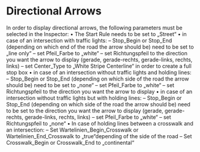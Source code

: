 # Directional Arrows
In order to display directional arrows, the following parameters must be selected in the
Inspector:
• The Start Rule needs to be set to „Street“
• in case of an intersection with traffic lights:
– Stop_Begin or Stop_End (depending on which end of the road the arrow
should be) need to be set to „line only“
– set Pfeil_Farbe to „white“
– set Richtungspfeil to the direction you want the arrow to display (gerade,
gerade-rechts, gerade-links, rechts, links)
– set Center_Type to „White Stripe Centerline“ in order to create a full stop box
• in case of an intersection without traffic lights and holding lines:
– Stop_Begin or Stop_End (depending on which side of the road the arrow
should be) need to be set to „none“
– set Pfeil_Farbe to „white“
– set Richtungspfeil to the direction you want the arrow to display
• in case of an intersection without traffic lights but with holding lines:
– Stop_Begin or Stop_End (depending on which side of the road the arrow
should be) need to be set to the direction you want the arrow to display (gerade,
gerade-rechts, gerade-links, rechts, links)
– set Pfeil_Farbe to „white“
– set Richtungspfeil to „none“
• In case of holding lines between a crosswalk and an intersection:
– Set Wartelinien_Begin_Crosswalk or Wartelinien_End_Crosswalk to „true“depending
of the side of the road
– Set Crosswalk_Begin or Crosswalk_End to „continental“
